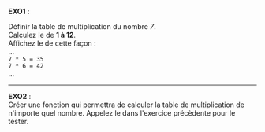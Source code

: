 **EXO1** : <br>

Définir la table de multiplication du nombre *7*. <br>
Calculez le de **1 à 12**. <br>
Affichez le de cette façon :  <br>
... <br>
`7 * 5 = 35` <br>
`7 * 6 = 42` <br>
...

<hr>

**EXO2** : <br>
Créer une fonction qui permettra de calculer la table de multiplication de n'importe quel nombre. Appelez le dans l'exercice précèdente pour le tester.